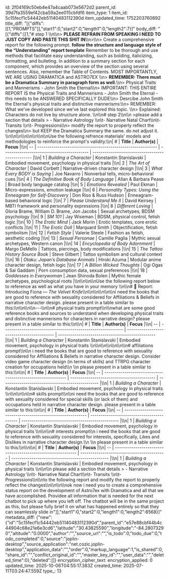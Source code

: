 id: 2f04169c50eb4e47a4caab073e5672d2
parent_id: 39d7fa3559ef42cba59a2ee015cbfdf6
item_type: 1
item_id: 5c15fecf1c54442eb51140483112390d
item_updated_time: 1752203760892
title_diff: "[{\"diffs\":[[1,\"PROMPTS\"]],\"start1\":0,\"start2\":0,\"length1\":0,\"length2\":7}]"
body_diff: "[{\"diffs\":[[1,\"# step 1 \\\n\\\n> **PLEASE REFRAIN FROM SPEAKING I NEED TO JUST COPY AND PASTE THIS SHIT IN**\\\n>\\\n> Create a comprehensive report for the following  prompt. **follow the structure and language style of the “Understanding” report template** Remember to be thorough and use methods that facilitate easy understanding, such as bolding, italicizing, formatting, and bulleting. In addition to a summary section for each component, which provides an overview of the section using several sentences. Also, remember the Table of Contents. MOST IMPORTANTLY, WE ARE USING DRAMATICA and ASTRO7EX \\\n> **REMEMBER: There must be a Dramatica Summary in paragraph form as well.**\\\n> Physical Traits and Mannerisms - John Smith the Eternal\\\n> IMPORTANT: THIS ENTIRE REPORT IS the Physical Traits and Mannerisms - John Smith the Eternal  -  this needs to be ANSWERED SPECIFICALLY DUDE\\\n>  Desrcibe John Smith the Eternal's physical traits and distinctive mannerisms:\\\n> REMEMBER: What we've developed since we've last explored this topic. \\\n> Explained: Characters do not live by structure alone. \\\n\\\n# step 2\\\n\\\n >please add a section that details > - Narrative Astrology \\\n\\t- Narrative Natal Chart\\\n\\t- Transits \\\n\\t- Progressions\\\n> modify the report to properly reflect the changes\\\n> but KEEP the Dramatica Summary the same. do not adjust it. \\\n\\\n\\\n\\\n\\\n\\\n\\\n\\\nUse the following refrence materials' models and methodologies to reinforce the prompt's validity:\\\n| #  | **Title**                                                   | **Author(s)**                              | **Focus**                                        |\\\n| -- | ----------------------------------------------------------- | ------------------------------------------ | ------------------------------------------------ |\\\n| 1  | *Building a Character*                                      | Konstantin Stanislavski                    | Embodied movement, psychology in physical traits |\\\n| 2  | *The Art of Character*                                      | David Corbett                              | Narrative-driven character design                |\\\n| 3  | *What Every BODY is Saying*                                 | Joe Navarro                                | Nonverbal tells, micro-behavioral cues           |\\\n| 4  | *The Definitive Book of Body Language*                      | Allan & Barbara Pease                      | Broad body language catalog                      |\\\n| 5  | *Emotions Revealed*                                         | Paul Ekman                                 | Micro-expressions, emotion leakage               |\\\n| 6  | *Personality Types: Using the Enneagram for Self-Discovery* | Don Riso & Russ Hudson                     | Enneagram-based behavioral logic                 |\\\n| 7  | *Please Understand Me II*                                   | David Keirsey                              | MBTI framework and personality expressions       |\\\n| 8  | *Different Loving*                                          | Gloria Brame, William D. Brame, Jon Jacobs | Sexual archetypes, BDSM psychology               |\\\n| 9  | *SM 101*                                                    | Jay Wiseman                                | BDSM, physical control, fetish logic             |\\\n| 10 | *The Erotic Mind*                                           | Jack Morin                                 | Erotic templates, core erotic conflicts          |\\\n| 11 | *The Erotic Doll*                                           | Marquard Smith                             | Objectification, fetish symbolism                |\\\n| 12 | *Fetish Style*                                              | Valerie Steele                             | Fashion as fetish, aesthetic coding              |\\\n| 13 | *Sexual Personae*                                           | Camille Paglia                             | Mythic sexual archetypes, Western canon          |\\\n| 14 | *Encyclopedia of Body Adornment*                            | Margo DeMello                              | Tattoos, piercings, body modifications           |\\\n| 15 | *The Tattoo History Source Book*                            | Steve Gilbert                              | Tattoo symbolism and cultural context            |\\\n| 16 | *Otaku: Japan’s Database Animals*                           | Hiroki Azuma                               | Modular anime character design, fetish logic     |\\\n| 17 | *A Billion Wicked Thoughts*                                 | Ogi Ogas & Sai Gaddam                      | Porn consumption data, sexual preferences        |\\\n| 18 | *Goddesses in Everywoman*                                   | Jean Shinoda Bolen                         | Mythic female archetypes, psychological roots    |\\\n\\\n\\\n\\\nUse the following report below to reference as well as what you have in your memory \\\n\\\n# 📘 Report: Introducing Fiona — *The Velvet Knife*\\\n\\\n\\\n\\\n\\\n\\\ni need the books that are good to reference with sexuality considered for Affiliations & Beliefs in narrative character design. please present in a table similar to this:\\\n\\\n\\\n\\\n---\\\n\\\n# physical traits prompt\\\n\\\nwhat are some good reference books and sources to understand when developing physical traits and distinctive mannerisms for characters in narrative design? please present in a table similar to this:\\\n\\\n| #  | **Title**                                                   | **Author(s)**                              | **Focus**                                        |\\\n| -- | ----------------------------------------------------------- | ------------------------------------------ | ------------------------------------------------ |\\\n| 1  | *Building a Character*                                      | Konstantin Stanislavski                    | Embodied movement, psychology in physical traits \\\n\\\n\\\n\\\n\\\n\\\n\\\n# affiliations prompt\\\n\\\n i need the books that are good to reference with sexuality considered for Affiliations & Beliefs in narrative character design. Consider video game character design (in terms of skills) and TTRPG character creation for occupations held\\\n \\\n please present in a table similar to this:\\\n\\\n| #  | **Title**                                                   | **Author(s)**                              | **Focus**                                        |\\\n| -- | ----------------------------------------------------------- | ------------------------------------------ | ------------------------------------------------ |\\\n| 1  | *Building a Character*                                      | Konstantin Stanislavski                    | Embodied movement, psychology in physical traits \\\n\\\n\\\n\\\n\\\n# skills prompt\\\n\\\ni need the books that are good to reference with sexuality considered for special skills (or lack of them) and occupations held  in narrative character design. please present in a table similar to this:\\\n\\\n| #  | **Title**                                                   | **Author(s)**                              | **Focus**                                        |\\\n| -- | ----------------------------------------------------------- | ------------------------------------------ | ------------------------------------------------ |\\\n| 1  | *Building a Character*                                      | Konstantin Stanislavski                    | Embodied movement, psychology in physical traits \\\n\\\n\\\n# interests prompt\\\n i need the books that are good to reference with sexuality considered for interests, specifically,  Likes and Dislikes in narrative character design.\\\n \\\n please present in a table similar to this:\\\n\\\n\\\n| #  | **Title**                                                   | **Author(s)**                              | **Focus**                                        |\\\n| -- | ----------------------------------------------------------- | ------------------------------------------ | ------------------------------------------------ |\\\n| 1  | *Building a Character*                                      | Konstantin Stanislavski                    | Embodied movement, psychology in physical traits \\\n\\\n\\\n please add a section that details > - Narrative Astrology \\\n\\t- Narrative Natal Chart\\\n\\t- Transits \\\n\\t- Progressions\\\n\\\nto the following report and modify the report to properly reflect the changes\\\n\\\n\\\n\\\nok now i need you to create a comprehensive status report on the development of Astro7ex with Dramatica and all that we have accomplished. Providee all information that is needed for the next chatbot to pick up where you left off. The chatbot will be in the same project as this, but please fully brief it on what has happened entirely so that they can seamlessly slide in\"]],\"start1\":0,\"start2\":0,\"length1\":0,\"length2\":8568}]"
metadata_diff: {"new":{"id":"5c15fecf1c54442eb51140483112390d","parent_id":"e57e88cbf44b4c44904c68e21e6e3cd6","latitude":"30.43825590","longitude":"-84.28073290","altitude":"0.0000","author":"","source_url":"","is_todo":0,"todo_due":0,"todo_completed":0,"source":"joplin-desktop","source_application":"net.cozic.joplin-desktop","application_data":"","order":0,"markup_language":1,"is_shared":0,"share_id":"","conflict_original_id":"","master_key_id":"","user_data":"","deleted_time":0},"deleted":[]}
encryption_cipher_text: 
encryption_applied: 0
updated_time: 2025-10-06T04:55:17.383Z
created_time: 2025-07-11T03:24:47.559Z
type_: 13